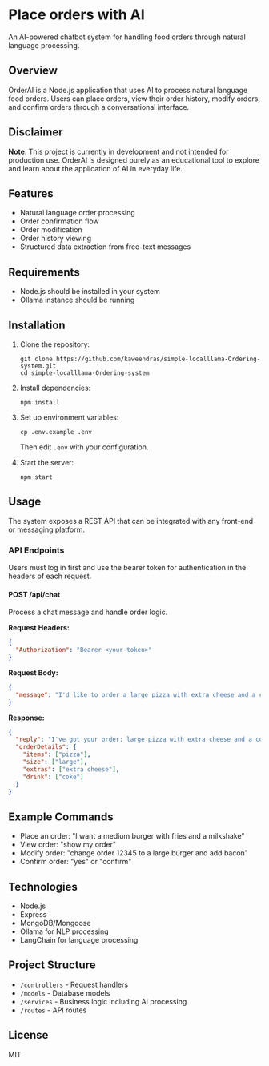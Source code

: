 # Place orders with AI

An AI-powered chatbot system for handling food orders through natural language processing.

## Overview

OrderAI is a Node.js application that uses AI to process natural language food orders. Users can place orders, view their order history, modify orders, and confirm orders through a conversational interface.

## Disclaimer

**Note**: This project is currently in development and not intended for production use. OrderAI is designed purely as an educational tool to explore and learn about the application of AI in everyday life.

## Features

- Natural language order processing
- Order confirmation flow
- Order modification
- Order history viewing
- Structured data extraction from free-text messages

## Requirements

- Node.js should be installed in your system
- Ollama instance should be running

## Installation

1. Clone the repository:

   ```
   git clone https://github.com/kaweendras/simple-localllama-Ordering-system.git
   cd simple-localllama-Ordering-system
   ```

2. Install dependencies:

   ```
   npm install
   ```

3. Set up environment variables:

   ```
   cp .env.example .env
   ```

   Then edit `.env` with your configuration.

4. Start the server:
   ```
   npm start
   ```

## Usage

The system exposes a REST API that can be integrated with any front-end or messaging platform.

### API Endpoints

Users must log in first and use the bearer token for authentication in the headers of each request.

#### POST /api/chat

Process a chat message and handle order logic.

**Request Headers:**

```json
{
  "Authorization": "Bearer <your-token>"
}
```

**Request Body:**

```json
{
  "message": "I'd like to order a large pizza with extra cheese and a coke"
}
```

**Response:**

```json
{
  "reply": "I've got your order: large pizza with extra cheese and a coke. Would you like to confirm?",
  "orderDetails": {
    "items": ["pizza"],
    "size": ["large"],
    "extras": ["extra cheese"],
    "drink": ["coke"]
  }
}
```

## Example Commands

- Place an order: "I want a medium burger with fries and a milkshake"
- View order: "show my order"
- Modify order: "change order 12345 to a large burger and add bacon"
- Confirm order: "yes" or "confirm"

## Technologies

- Node.js
- Express
- MongoDB/Mongoose
- Ollama for NLP processing
- LangChain for language processing

## Project Structure

- `/controllers` - Request handlers
- `/models` - Database models
- `/services` - Business logic including AI processing
- `/routes` - API routes

## License

MIT
